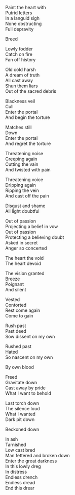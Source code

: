 Paint the heart with  
Putrid letters  
In a languid sigh  
None obstructing  
Full depravity  

Breed  

Lowly fodder  
Catch on fire  
Fan off history   

Old cold harsh  
A dream of truth  
All cast away  
Shun them liars  
Out of the sacred debris  

Blackness veil  
Cull  
Enter the portal  
And begin the torture  

Matches still  
Down  
Enter the portal  
And regret the torture  

Threatening noise  
Creeping again  
Cutting the vain  
And twisted with pain  

Threatening voice  
Dripping again  
Ripping the vein  
And cast off the pain  

Disgust and shame  
All light doubtful  

Out of passion  
Projecting a belief in vow  
Out of passion  
Protecting a believing doubt  
Asked in secret  
Anger so concerted  

The heart the void  
The heart devoid  

The vision granted  
Breeze  
Poignant  
And silent  

Vested  
Contorted  
Rest come again  
Come to gain  

Rush past  
Past deed  
Sow dissent on my own  

Rushed past  
Hated  
So nascent on my own  

By own blood  

Freed  
Gravitate down  
Cast away by pride  
What I want to behold  

Last torch down  
The silence loud  
What I wanted  
Dark pit down  

Beckoned down  

In ash  
Tarnished  
Low cast bred  
Man fettered and broken down  
Enter the great darkness  
In this lowly dreg  
In distress  
Endless drench  
Endless dread  
End this drear